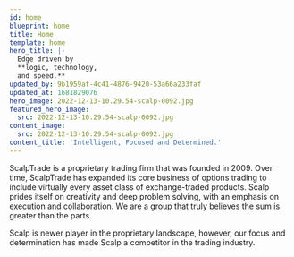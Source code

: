 ```yaml
---
id: home
blueprint: home
title: Home
template: home
hero_title: |-
  Edge driven by 
  **logic, technology,
  and speed.**
updated_by: 9b1959af-4c41-4876-9420-53a66a233faf
updated_at: 1681829076
hero_image: 2022-12-13-10.29.54-scalp-0092.jpg
featured_hero_image:
  src: 2022-12-13-10.29.54-scalp-0092.jpg
content_image:
  src: 2022-12-13-10.29.54-scalp-0092.jpg
content_title: 'Intelligent, Focused and Determined.'
---
```

ScalpTrade is a proprietary trading firm that was founded in 2009. Over time, ScalpTrade has expanded its core business of options trading to include virtually every asset class of exchange-traded products. Scalp prides itself on creativity and deep problem solving, with an emphasis on execution and collaboration. We are a group that truly believes the sum is greater than the parts.

Scalp is newer player in the proprietary landscape, however, our focus and determination has made Scalp a competitor in the trading industry.
